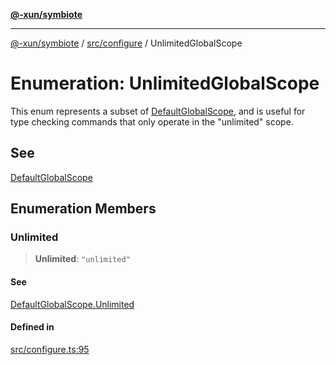 [**@-xun/symbiote**](../../../README.md)

***

[@-xun/symbiote](../../../README.md) / [src/configure](../README.md) / UnlimitedGlobalScope

# Enumeration: UnlimitedGlobalScope

This enum represents a subset of [DefaultGlobalScope](DefaultGlobalScope.md), and is useful for type
checking commands that only operate in the "unlimited" scope.

## See

[DefaultGlobalScope](DefaultGlobalScope.md)

## Enumeration Members

### Unlimited

> **Unlimited**: `"unlimited"`

#### See

[DefaultGlobalScope.Unlimited](DefaultGlobalScope.md#unlimited)

#### Defined in

[src/configure.ts:95](https://github.com/Xunnamius/symbiote/blob/6888363ae81ec0a004cfcb164e5a634c45aca6a9/src/configure.ts#L95)
